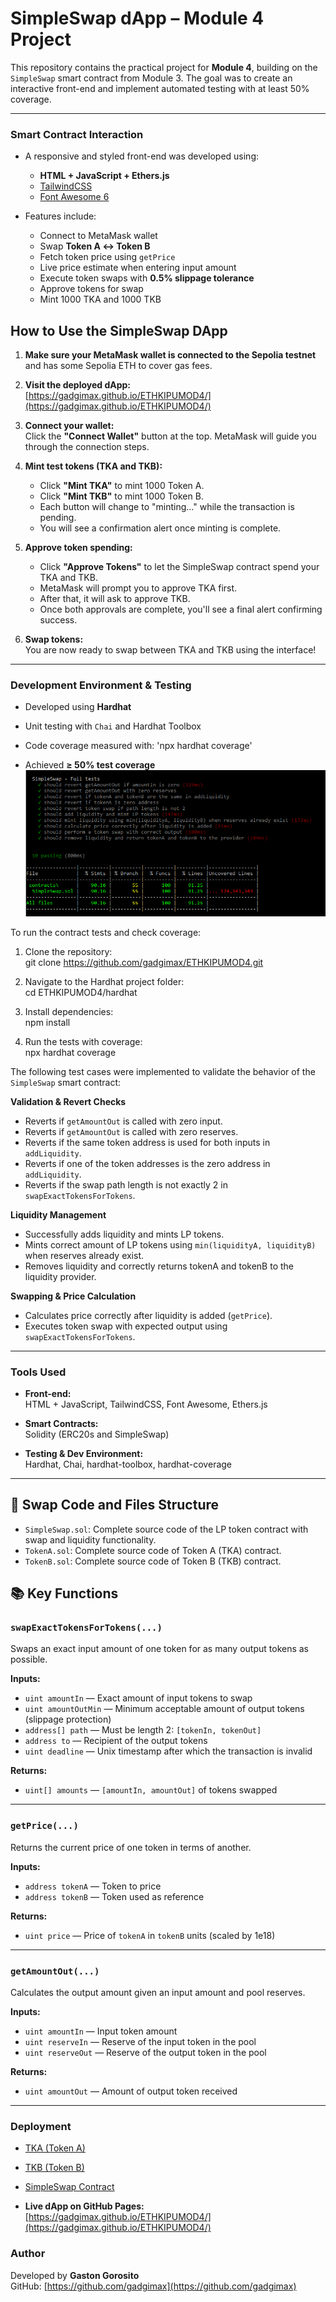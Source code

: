 # SimpleSwap dApp – Module 4 Project

This repository contains the practical project for **Module 4**, building on the `SimpleSwap` smart contract from Module 3. The goal was to create an interactive front-end and implement automated testing with at least 50% coverage.

---

### Smart Contract Interaction

- A responsive and styled front-end was developed using:
  - **HTML + JavaScript + Ethers.js**
  - [TailwindCSS](https://cdn.jsdelivr.net/npm/tailwindcss@2.2.19/dist/tailwind.min.css)
  - [Font Awesome 6](https://cdnjs.cloudflare.com/ajax/libs/font-awesome/6.0.0-beta3/css/all.min.css)

- Features include:
  - Connect to MetaMask wallet
  - Swap **Token A ↔ Token B**
  - Fetch token price using `getPrice`
  - Live price estimate when entering input amount
  - Execute token swaps with **0.5% slippage tolerance**
  - Approve tokens for swap
  - Mint 1000 TKA and 1000 TKB

## How to Use the SimpleSwap DApp

1. **Make sure your MetaMask wallet is connected to the Sepolia testnet** and has some Sepolia ETH to cover gas fees.

2. **Visit the deployed dApp:**  
   [https://gadgimax.github.io/ETHKIPUMOD4/](https://gadgimax.github.io/ETHKIPUMOD4/)

3. **Connect your wallet:**  
   Click the **"Connect Wallet"** button at the top. MetaMask will guide you through the connection steps.

4. **Mint test tokens (TKA and TKB):**  
   - Click **"Mint TKA"** to mint 1000 Token A.  
   - Click **"Mint TKB"** to mint 1000 Token B.  
   - Each button will change to "minting..." while the transaction is pending.  
   - You will see a confirmation alert once minting is complete.

5. **Approve token spending:**  
   - Click **"Approve Tokens"** to let the SimpleSwap contract spend your TKA and TKB.  
   - MetaMask will prompt you to approve TKA first.  
   - After that, it will ask to approve TKB.  
   - Once both approvals are complete, you'll see a final alert confirming success.

6. **Swap tokens:**  
   You are now ready to swap between TKA and TKB using the interface!

---

### Development Environment & Testing

- Developed using **Hardhat**
- Unit testing with `Chai` and Hardhat Toolbox
- Code coverage measured with: 'npx hardhat coverage'

- Achieved **≥ 50% test coverage**
![alt text](image.png)

To run the contract tests and check coverage:

1. Clone the repository:  
   git clone https://github.com/gadgimax/ETHKIPUMOD4.git

2. Navigate to the Hardhat project folder:  
   cd ETHKIPUMOD4/hardhat

3. Install dependencies:  
   npm install

4. Run the tests with coverage:  
   npx hardhat coverage

The following test cases were implemented to validate the behavior of the `SimpleSwap` smart contract:

**Validation & Revert Checks**

- Reverts if `getAmountOut` is called with zero input.
- Reverts if `getAmountOut` is called with zero reserves.
- Reverts if the same token address is used for both inputs in `addLiquidity`.
- Reverts if one of the token addresses is the zero address in `addLiquidity`.
- Reverts if the swap path length is not exactly 2 in `swapExactTokensForTokens`.

**Liquidity Management**

- Successfully adds liquidity and mints LP tokens.
- Mints correct amount of LP tokens using `min(liquidityA, liquidityB)` when reserves already exist.
- Removes liquidity and correctly returns tokenA and tokenB to the liquidity provider.

**Swapping & Price Calculation**

- Calculates price correctly after liquidity is added (`getPrice`).
- Executes token swap with expected output using `swapExactTokensForTokens`.

---

### Tools Used

- **Front-end:**  
  HTML + JavaScript, TailwindCSS, Font Awesome, Ethers.js

- **Smart Contracts:**  
  Solidity (ERC20s and SimpleSwap)

- **Testing & Dev Environment:**  
  Hardhat, Chai, hardhat-toolbox, hardhat-coverage

---

## 📁 Swap Code and Files Structure

- `SimpleSwap.sol`: Complete source code of the LP token contract with swap and liquidity functionality.
- `TokenA.sol`: Complete source code of Token A (TKA) contract.
- `TokenB.sol`: Complete source code of Token B (TKB) contract.

## 📚 Key Functions

### `swapExactTokensForTokens(...)`

Swaps an exact input amount of one token for as many output tokens as possible.

**Inputs:**
- `uint amountIn` — Exact amount of input tokens to swap  
- `uint amountOutMin` — Minimum acceptable amount of output tokens (slippage protection)  
- `address[] path` — Must be length 2: `[tokenIn, tokenOut]`  
- `address to` — Recipient of the output tokens  
- `uint deadline` — Unix timestamp after which the transaction is invalid

**Returns:**
- `uint[] amounts` — `[amountIn, amountOut]` of tokens swapped  

---

### `getPrice(...)`

Returns the current price of one token in terms of another.

**Inputs:**
- `address tokenA` — Token to price  
- `address tokenB` — Token used as reference

**Returns:**
- `uint price` — Price of `tokenA` in `tokenB` units (scaled by 1e18)  

---

### `getAmountOut(...)`

Calculates the output amount given an input amount and pool reserves.

**Inputs:**
- `uint amountIn` — Input token amount  
- `uint reserveIn` — Reserve of the input token in the pool  
- `uint reserveOut` — Reserve of the output token in the pool

**Returns:**
- `uint amountOut` — Amount of output token received  

---

### Deployment

- [TKA (Token A)](https://sepolia.etherscan.io/address/0x697abAFb930a37c44F06742915B77CBC67945e09#code)
- [TKB (Token B)](https://sepolia.etherscan.io/address/0xfeB21BD73EcC7B4923A637603312C300ebEE5A9E#code)
- [SimpleSwap Contract](https://sepolia.etherscan.io/address/0x39f15be6161cD3b9E05Ca2a0dAa00BeB7E5D9A15)

- **Live dApp on GitHub Pages:**  
  [https://gadgimax.github.io/ETHKIPUMOD4/](https://gadgimax.github.io/ETHKIPUMOD4/)

### Author

Developed by **Gaston Gorosito**  
GitHub: [https://github.com/gadgimax](https://github.com/gadgimax)


